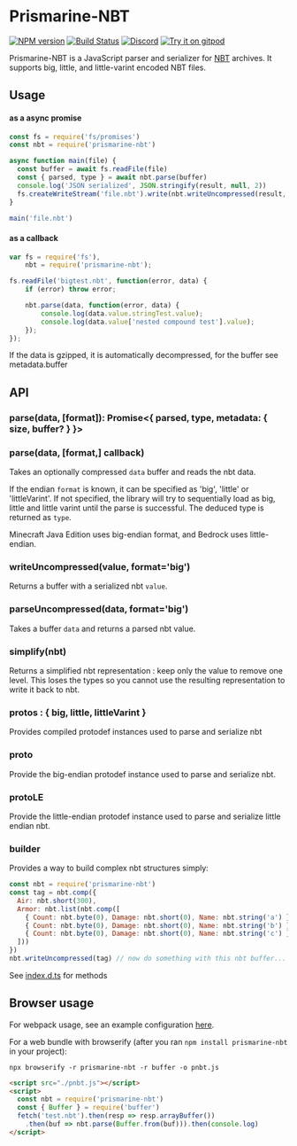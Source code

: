 # Prismarine-NBT
[![NPM version](https://img.shields.io/npm/v/prismarine-nbt.svg)](http://npmjs.com/package/prismarine-nbt)
[![Build Status](https://github.com/PrismarineJS/prismarine-nbt/workflows/CI/badge.svg)](https://github.com/PrismarineJS/prismarine-nbt/actions?query=workflow%3A%22CI%22)
[![Discord](https://img.shields.io/badge/chat-on%20discord-brightgreen.svg)](https://discord.gg/GsEFRM8)
[![Try it on gitpod](https://img.shields.io/badge/try-on%20gitpod-brightgreen.svg)](https://gitpod.io/#https://github.com/PrismarineJS/prismarine-nbt)

Prismarine-NBT is a JavaScript parser and serializer for [NBT](http://wiki.vg/NBT) archives. It supports big, little, and little-varint encoded NBT files.


## Usage

#### as a async promise

```js
const fs = require('fs/promises')
const nbt = require('prismarine-nbt')

async function main(file) {
  const buffer = await fs.readFile(file)
  const { parsed, type } = await nbt.parse(buffer)
  console.log('JSON serialized', JSON.stringify(result, null, 2))
  fs.createWriteStream('file.nbt').write(nbt.writeUncompressed(result, type)) // Write it back 
}

main('file.nbt')
```

#### as a callback

```js
var fs = require('fs'),
    nbt = require('prismarine-nbt');

fs.readFile('bigtest.nbt', function(error, data) {
    if (error) throw error;

    nbt.parse(data, function(error, data) {
        console.log(data.value.stringTest.value);
        console.log(data.value['nested compound test'].value);
    });
});
```

If the data is gzipped, it is automatically decompressed, for the buffer see metadata.buffer

## API

### parse(data, [format]): Promise<{ parsed, type, metadata: { size, buffer? } }>
### parse(data, [format,] callback)

Takes an optionally compressed `data` buffer and reads the nbt data.

If the endian `format` is known, it can be specified as 'big', 'little' or 'littleVarint'. If not specified, the library will
try to sequentially load as big, little and little varint until the parse is successful. The deduced type is returned as `type`.

Minecraft Java Edition uses big-endian format, and Bedrock uses little-endian.

### writeUncompressed(value, format='big')

Returns a buffer with a serialized nbt `value`. 

### parseUncompressed(data, format='big')

Takes a buffer `data` and returns a parsed nbt value.


### simplify(nbt)

Returns a simplified nbt representation : keep only the value to remove one level.
This loses the types so you cannot use the resulting representation to write it back to nbt.

### protos : { big, little, littleVarint }

Provides compiled protodef instances used to parse and serialize nbt

### proto

Provide the big-endian protodef instance used to parse and serialize nbt.

### protoLE

Provide the little-endian protodef instance used to parse and serialize little endian nbt.

### builder

Provides a way to build complex nbt structures simply:

```js
const nbt = require('prismarine-nbt')
const tag = nbt.comp({
  Air: nbt.short(300),
  Armor: nbt.list(nbt.comp([
    { Count: nbt.byte(0), Damage: nbt.short(0), Name: nbt.string('a') },
    { Count: nbt.byte(0), Damage: nbt.short(0), Name: nbt.string('b') },
    { Count: nbt.byte(0), Damage: nbt.short(0), Name: nbt.string('c') }
  ]))
})
nbt.writeUncompressed(tag) // now do something with this nbt buffer...
```

See [index.d.ts](typings/index.d.ts#L69) for methods

## Browser usage

For webpack usage, see an example configuration [here](https://github.com/PrismarineJS/prismarine-web-client/blob/master/webpack.common.js#L28).

For a web bundle with browserify (after you ran `npm install prismarine-nbt` in your project):
```
npx browserify -r prismarine-nbt -r buffer -o pnbt.js
```
```html
<script src="./pnbt.js"></script>
<script>
  const nbt = require('prismarine-nbt')
  const { Buffer } = require('buffer')
  fetch('test.nbt').then(resp => resp.arrayBuffer())
    .then(buf => nbt.parse(Buffer.from(buf))).then(console.log)
</script>
```
